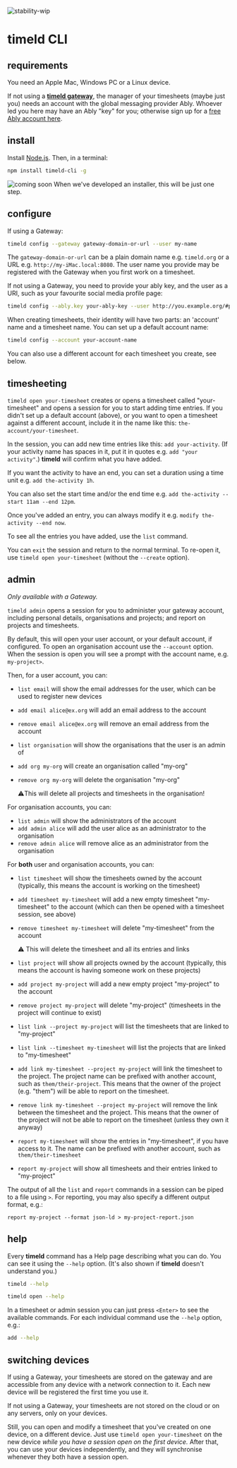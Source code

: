 ![stability-wip](https://img.shields.io/badge/stability-work_in_progress-lightgrey.svg)

# timeld CLI

## requirements

You need an Apple Mac, Windows PC or a Linux device.

If not using a [**timeld gateway**](https://github.com/m-ld/timeld#gateway), the manager of your timesheets (maybe just you) needs an account with the global messaging provider Ably. Whoever led you here may have an Ably "key" for you; otherwise sign up for a [free Ably account here](https://ably.com/signup).

## install

Install [Node.js](https://nodejs.org/). Then, in a terminal:

```bash
npm install timeld-cli -g
```

![coming soon](https://img.shields.io/badge/-coming%20soon-red) When we've developed an installer, this will be just one step.

## configure

If using a Gateway:

```bash
timeld config --gateway gateway-domain-or-url --user my-name
```

The `gateway-domain-or-url` can be a plain domain name e.g. `timeld.org` or a URL e.g. `http://my-iMac.local:8080`. The user name you provide may be registered with the Gateway when you first work on a timesheet.

If not using a Gateway, you need to provide your ably key, and the user as a URI, such as your favourite social media profile page:

```bash
timeld config --ably.key your-ably-key --user http://you.example.org/#profile
```

When creating timesheets, their identity will have two parts: an 'account' name and a timesheet name. You can set up a default account name:

```bash
timeld config --account your-account-name
```

You can also use a different account for each timesheet you create, see below.

## timesheeting

`timeld open your-timesheet` creates or opens a timesheet called "your-timesheet" and opens a session for you to start adding time entries. If you didn't set up a default account (above), or you want to open a timesheet against a different account, include it in the name like this: `the-account/your-timesheet`.

In the session, you can add new time entries like this: `add your-activity`. (If your activity name has spaces in it, put it in quotes e.g. `add "your activity"`.) **timeld** will confirm what you have added.

If you want the activity to have an end, you can set a duration using a time unit e.g. `add the-activity 1h`.

You can also set the start time and/or the end time e.g. `add the-activity --start 11am --end 12pm`.

Once you've added an entry, you can always modify it e.g. `modify the-activity --end now`.

To see all the entries you have added, use the `list` command.

You can `exit` the session and return to the normal terminal. To re-open it, use `timeld open your-timesheet` (without the `--create` option).

## admin

_Only available with a Gateway._

`timeld admin` opens a session for you to administer your gateway account, including personal details, organisations and projects; and report on projects and timesheets.

By default, this will open your user account, or your default account, if configured. To open an organisation account use the `--account` option. When the session is open you will see a prompt with the account name, e.g. `my-project>`.

Then, for a user account, you can:

- `list email` will show the email addresses for the user, which can be used to register new devices
- `add email alice@ex.org` will add an email address to the account
- `remove email alice@ex.org` will remove an email address from the account


- `list organisation` will show the organisations that the user is an admin of
- `add org my-org` will create an organisation called "my-org"
- `remove org my-org` will delete the organisation "my-org"

  ⚠️This will delete all projects and timesheets in the organisation!

For organisation accounts, you can:

- `list admin` will show the administrators of the account
- `add admin alice` will add the user alice as an administrator to the organisation
- `remove admin alice` will remove alice as an administrator from the organisation

For **both** user and organisation accounts, you can:

- `list timesheet` will show the timesheets owned by the account (typically, this means the account is working on the timesheet)
- `add timesheet my-timesheet` will add a new empty timesheet "my-timesheet" to the account (which can then be opened with a timesheet session, see above)
- `remove timesheet my-timesheet` will delete "my-timesheet" from the account
 
  ⚠️ This will delete the timesheet and all its entries and links


- `list project` will show all projects owned by the account (typically, this means the account is having someone work on these projects)
- `add project my-project` will add a new empty project "my-project" to the account
- `remove project my-project` will delete "my-project" (timesheets in the project will continue to exist)

 
- `list link --project my-project` will list the timesheets that are linked to "my-project"
- `list link --timesheet my-timesheet` will list the projects that are linked to "my-timesheet"
- `add link my-timesheet --project my-project` will link the timesheet to the project. The project name can be prefixed with another account, such as `them/their-project`. This means that the owner of the project (e.g. "them") will be able to report on the timesheet.
- `remove link my-timesheet --project my-project` will remove the link between the timesheet and the project. This means that the owner of the project will not be able to report on the timesheet (unless they own it anyway)


- `report my-timesheet` will show the entries in "my-timesheet", if you have access to it. The name can be prefixed with another account, such as `them/their-timesheet`
- `report my-project` will show all timesheets and their entries linked to "my-project"

The output of all the `list` and `report` commands in a session can be piped to a file using `>`. For reporting, you may also specify a different output format, e.g.:

```
report my-project --format json-ld > my-project-report.json
```

## help

Every **timeld** command has a Help page describing what you can do. You can see it using the `--help` option. (It's also shown if **timeld** doesn't understand you.)

```bash
timeld --help
```

```bash
timeld open --help
```

In a timesheet or admin session you can just press `<Enter>` to see the available commands. For each individual command use the `--help` option, e.g.:

```bash
add --help
```

## switching devices

If using a Gateway, your timesheets are stored on the gateway and are accessible from any device with a network connection to it. Each new device will be registered the first time you use it.

If not using a Gateway, your timesheets are not stored on the cloud or on any servers, only on your devices.

Still, you can open and modify a timesheet that you've created on one device, on a different device. Just use `timeld open your-timesheet` on the new device _while you have a session open on the first device._ After that, you can use your devices independently, and they will synchronise whenever they both have a session open.